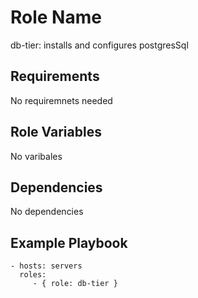 Role Name
=========

db-tier: installs and configures postgresSql

Requirements
------------

No requiremnets needed

Role Variables
--------------

No varibales

Dependencies
------------

No dependencies

Example Playbook
----------------

    - hosts: servers
      roles:
         - { role: db-tier }

